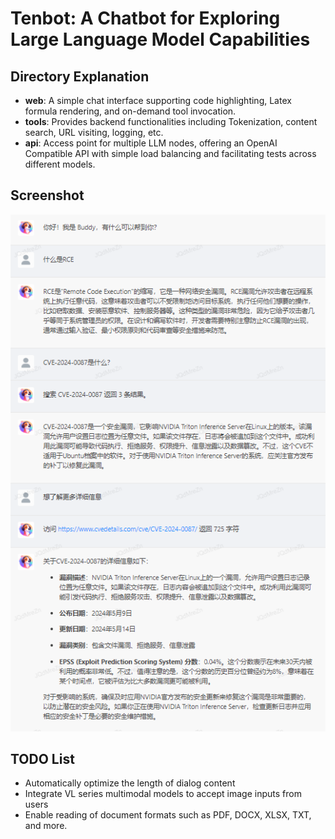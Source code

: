 # Tenbot: A Chatbot for Exploring Large Language Model Capabilities

## Directory Explanation

- **web**: A simple chat interface supporting code highlighting, Latex formula rendering, and on-demand tool invocation.
- **tools**: Provides backend functionalities including Tokenization, content search, URL visiting, logging, etc.
- **api**: Access point for multiple LLM nodes, offering an OpenAI Compatible API with simple load balancing and facilitating tests across different models.

## Screenshot

![screenshot](./screenshot.png)

## TODO List

- Automatically optimize the length of dialog content
- Integrate VL series multimodal models to accept image inputs from users
- Enable reading of document formats such as PDF, DOCX, XLSX, TXT, and more.
